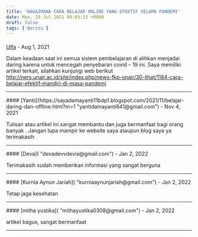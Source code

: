```yaml
---
title: 'BAGAIMANA CARA BELAJAR ONLINE YANG EFEKTIF SELAMA PANDEMI'
date: Mon, 19 Jul 2021 09:03:33 +0000
draft: false
tags: ['Berita']
---
```



#### 
[Ulfa](http://ners.unair.ac.id/site/index.php/news-fkp-unair/30-lihat/1164-cara-belajar-efektif-mandiri-di-masa-pandemi "gabutjastip@gmail.com") - <time datetime="2021-08-09 23:09:33">Aug 1, 2021</time>

Dalam keadaan saat ini semua sistem pembelajaran di alihkan menjadai daring karena untuk mencegah penyebaran covid – 19 ini. Saya memiliki artikel terkait, silahkan kunjungi web berikut http://ners.unair.ac.id/site/index.php/news-fkp-unair/30-lihat/1164-cara-belajar-efektif-mandiri-di-masa-pandemi
<hr />
#### 
[Yantii](https://sayadamayanti11bdp1.blogspot.com/2021/11/belajar-daring-dan-offline.html?m=1 "yantidamayanti641@gmail.com") - <time datetime="2021-11-11 09:47:40">Nov 4, 2021</time>

Tulisan atau artikel ini sangat membantu dan juga bermanfaat bagi orang banyak . Jangan lupa mampir ke website saya ataupun blog saya ya terimakasih
<hr />
#### 
[Deva]( "devadevvdevia@gmail.com") - <time datetime="2022-01-18 09:35:44">Jan 2, 2022</time>

Terimakasih sudah memberikan informasi yang sangat berguna
<hr />
#### 
[Kurnia Aynun Jariah]( "kurniaaynunjariah@gmail.com") - <time datetime="2022-01-18 09:37:56">Jan 2, 2022</time>

Tetap jaga kesehatan
<hr />
#### 
[mitha yustika]( "mithayustika0308@gmail.com") - <time datetime="2022-01-18 09:52:43">Jan 2, 2022</time>

artikel bagus, sangat bermanfaat
<hr />
